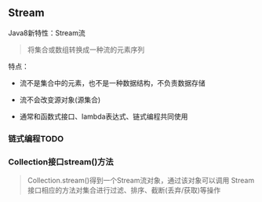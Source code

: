 ## Stream

Java8新特性：Stream流

>将集合或数组转换成一种流的元素序列

特点：

* 流不是集合中的元素，也不是一种数据结构，不负责数据存储

* 流不会改变源对象(源集合)

* 通常和函数式接口、lambda表达式、链式编程共同使用

### 链式编程TODO

### Collection接口stream()方法

> Collection.stream()得到一个Stream流对象，通过该对象可以调用
> Stream接口相应的方法对集合进行过滤、排序、截断(丢弃/获取)等操作


